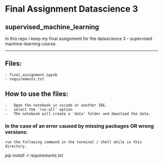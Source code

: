 # Final Assignment Datascience 3
## supervised_machine_learning

In this repo i keep my final assignment for the datascience 3 - supervised machine-learning course. 

---------------------------------------------------------------------------------------------------

## Files:
    - final_assignment.ipynb
    - requirements.txt

## How to use the files:

    -   Open the notebook in vscode or another IDE. 
    -   select the 'run-all' option
    -   The notebook will create a 'data' folder and download the data. 

### In the case of an error caused by missing packages OR wrong versions:
    run the following command in the terminal / shell while in this directory.
*pip install -r requirements.txt*
